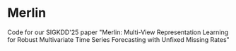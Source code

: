 # Merlin
Code for our SIGKDD'25 paper "Merlin: Multi-View Representation Learning for Robust Multivariate Time Series Forecasting with Unfixed Missing Rates"
